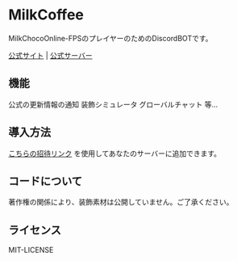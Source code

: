 # MilkCoffee
MilkChocoOnline-FPSのプレイヤーのためのDiscordBOTです。

[公式サイト](https://milkcoffee.cf) | [公式サーバー](https://milkcoffee.cf/links/server**)


## 機能
公式の更新情報の通知
装飾シミュレータ
グローバルチャット
等...

## 導入方法
[こちらの招待リンク](https://milkcoffee.cf/links/invite) を使用してあなたのサーバーに追加できます。

## コードについて
著作権の関係により、装飾素材は公開していません。ご了承ください。

## ライセンス
MIT-LICENSE
